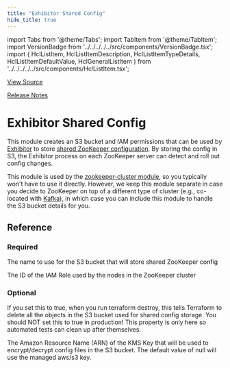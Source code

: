 ```yaml
---
title: "Exhibitor Shared Config"
hide_title: true
---
```


import Tabs from '@theme/Tabs';
import TabItem from '@theme/TabItem';
import VersionBadge from '../../../../../src/components/VersionBadge.tsx';
import { HclListItem, HclListItemDescription, HclListItemTypeDetails, HclListItemDefaultValue, HclGeneralListItem } from '../../../../../src/components/HclListItem.tsx';

<a href="https://github.com/gruntwork-io/terraform-aws-zookeeper/tree/main/modules/exhibitor-shared-config" className="link-button" title="View the source code for this module in GitHub.">View Source</a>

<a href="https://github.com/gruntwork-io/terraform-aws-zookeeper/releases?q=" className="link-button" title="Release notes for only the service catalog versions which impacted this service.">Release Notes</a>

# Exhibitor Shared Config

This module creates an S3 bucket and IAM permissions that can be used by
[Exhibitor](https://github.com/soabase/exhibitor/) to store [shared ZooKeeper
configuration](https://github.com/soabase/exhibitor/wiki/Shared-Configuration). By storing the config in S3, the
Exhibitor process on each ZooKeeper server can detect and roll out config changes.

This module is used by the [zookeeper-cluster module](https://github.com/gruntwork-io/terraform-aws-zookeeper/tree/main/modules/zookeeper-cluster), so you typically won't have to use
it directly. However, we keep this module separate in case you decide to ZooKeeper on top of a different type of
cluster (e.g., co-located with [Kafka](https://github.com/gruntwork-io/terraform-aws-kafka)), in which case you can include
this module to handle the S3 bucket details for you.




## Reference

<Tabs>
<TabItem value="inputs" label="Inputs" default>

### Required

<HclListItem name="s3_bucket_name" requirement="required" type="string">
<HclListItemDescription>

The name to use for the S3 bucket that will store shared ZooKeeper config

</HclListItemDescription>
</HclListItem>

<HclListItem name="zookeeper_aws_iam_role_id" requirement="required" type="string">
<HclListItemDescription>

The ID of the IAM Role used by the nodes in the ZooKeeper cluster

</HclListItemDescription>
</HclListItem>

### Optional

<HclListItem name="force_destroy_shared_config_s3_bucket" requirement="optional" type="bool">
<HclListItemDescription>

If you set this to true, when you run terraform destroy, this tells Terraform to delete all the objects in the S3 bucket used for shared config storage. You should NOT set this to true in production! This property is only here so automated tests can clean up after themselves.

</HclListItemDescription>
<HclListItemDefaultValue defaultValue="false"/>
</HclListItem>

<HclListItem name="s3_bucket_kms_key_arn" requirement="optional" type="string">
<HclListItemDescription>

The Amazon Resource Name (ARN) of the KMS Key that will be used to encrypt/decrypt config files in the S3 bucket. The default value of null will use the managed aws/s3 key.

</HclListItemDescription>
<HclListItemDefaultValue defaultValue="null"/>
</HclListItem>

</TabItem>
<TabItem value="outputs" label="Outputs">

<HclListItem name="s3_bucket_arn">
</HclListItem>

</TabItem>
</Tabs>


<!-- ##DOCS-SOURCER-START
{
  "originalSources": [
    "https://github.com/gruntwork-io/terraform-aws-zookeeper/tree/modules/exhibitor-shared-config/readme.md",
    "https://github.com/gruntwork-io/terraform-aws-zookeeper/tree/modules/exhibitor-shared-config/variables.tf",
    "https://github.com/gruntwork-io/terraform-aws-zookeeper/tree/modules/exhibitor-shared-config/outputs.tf"
  ],
  "sourcePlugin": "module-catalog-api",
  "hash": "d87f50f3323fa66c3ab8e72e37dc81cc"
}
##DOCS-SOURCER-END -->
